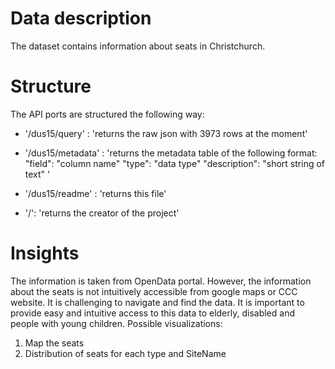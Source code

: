 # Data description
The dataset contains information about seats in Christchurch.


# Structure

The API ports are structured the following way:
- '/dus15/query' :        'returns the raw json with 3973 rows at the moment'

- '/dus15/metadata' :     'returns the metadata table of the following format:
                          "field": "column name"
                          "type": "data type"
                          "description": "short string of text"
                          '
                        
- '/dus15/readme' :       'returns this file'

- '/':                    'returns the creator of the project'

# Insights

The information is taken from OpenData portal. However, the information about the seats is not intuitively accessible from google maps or CCC website.
It is challenging to navigate and find the data. It is important to provide easy and intuitive access to this data to elderly, disabled and people with young children.
Possible visualizations:
1. Map the seats
2. Distribution of seats for each type and SiteName
